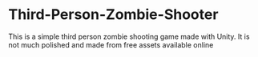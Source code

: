 # Third-Person-Zombie-Shooter
This is a simple third person zombie shooting game made with Unity. It is not much polished and made from free assets available online
